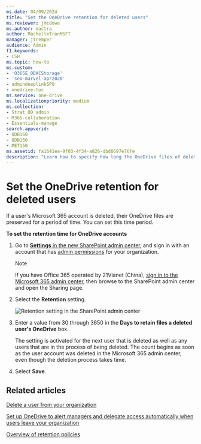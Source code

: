 ```yaml
---
ms.date: 04/09/2024
title: "Set the OneDrive retention for deleted users"
ms.reviewer: jmcdowe
ms.author: mactra
author: MachelleTranMSFT
manager: jtremper
audience: Admin
f1.keywords:
- CSH
ms.topic: how-to
ms.custom:
- 'O365E_ODACStorage'
- 'seo-marvel-apr2020'
- admindeeplinkSPO
- onedrive-toc
ms.service: one-drive
ms.localizationpriority: medium
ms.collection: 
- Strat_OD_admin
- M365-collaboration
- Essentials-manage
search.appverid:
- ODB160
- ODB150
- MET150
ms.assetid: fa1641ea-9f03-4f34-a826-dbd8697e76fe
description: "Learn how to specify how long the OneDrive files of deleted users are preserved."
---
```


# Set the OneDrive retention for deleted users

If a user's Microsoft 365 account is deleted, their OneDrive files are preserved for a period of time. You can set this time period.
  
 **To set the retention time for OneDrive accounts**
  
1. Go to <a href="https://go.microsoft.com/fwlink/?linkid=2185072" target="_blank">**Settings** in the new SharePoint admin center</a>, and sign in with an account that has [admin permissions](/sharepoint/sharepoint-admin-role) for your organization.

   > [!NOTE]
   > If you have Office 365 operated by 21Vianet (China), [sign in to the Microsoft 365 admin center](https://go.microsoft.com/fwlink/p/?linkid=850627), then browse to the SharePoint admin center and open the Sharing page.

2. Select the **Retention** setting.

    ![Retention setting in the SharePoint admin center](media/sp-retention.png)
  
3. Enter a value from 30 through 3650 in the **Days to retain files a deleted user's OneDrive** box.

    The setting is activated for the next user that is deleted as well as any users that are in the process of being deleted. The count begins as soon as the user account was deleted in the Microsoft 365 admin center, even though the deletion process takes time.

4. Select **Save**.

## Related articles

[Delete a user from your organization](/office365/admin/add-users/delete-a-user)
  
[Set up OneDrive to alert managers and delegate access automatically when users leave your organization](retention-and-deletion.md)
  
[Overview of retention policies](/office365/securitycompliance/retention-policies)

